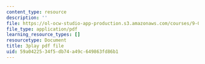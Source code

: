 ```yaml
---
content_type: resource
description: ''
file: https://ol-ocw-studio-app-production.s3.amazonaws.com/courses/9-00sc-introduction-to-psychology-fall-2011/59a0422534f5db74a49c649863fd86b1_yBYebcVw8Zk.pdf
file_type: application/pdf
learning_resource_types: []
resourcetype: Document
title: 3play pdf file
uid: 59a04225-34f5-db74-a49c-649863fd86b1
---
```

